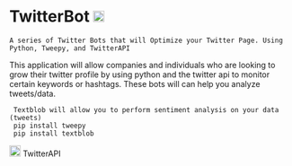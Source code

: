 # TwitterBot  <img src="https://image.flaticon.com/icons/svg/33/33985.svg" width="20" height="20" /> 
    A series of Twitter Bots that will Optimize your Twitter Page. Using Python, Tweepy, and TwitterAPI


This application will allow companies and individuals who are looking to grow their twitter profile by using python and the twitter api to monitor certain keywords or hashtags. These bots will can help you analyze tweets/data.

     Textblob will allow you to perform sentiment analysis on your data (tweets)
     pip install tweepy
     pip install textblob

<img src="https://image.flaticon.com/icons/svg/33/33985.svg" width="20" height="20" /> TwitterAPI
